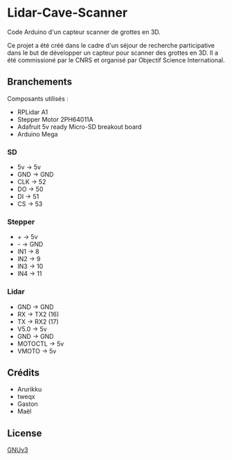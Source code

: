 # Lidar-Cave-Scanner
Code Arduino d'un capteur scanner de grottes en 3D.

Ce projet a été créé dans le cadre d'un séjour de recherche participative dans le but de développer un capteur pour scanner des grottes en 3D.
Il a été commissioné par le CNRS et organisé par Objectif Science International.

## Branchements

Composants utilisés :
- RPLidar A1
- Stepper Motor 2PH64011A
- Adafruit 5v ready Micro-SD breakout board
- Arduino Mega

### SD

- 5v → 5v
- GND → GND
- CLK → 52
- DO → 50
- DI → 51
- CS → 53

### Stepper

- \+ → 5v
- \- → GND
- IN1 → 8
- IN2 → 9
- IN3 → 10
- IN4 → 11

### Lidar

- GND → GND
- RX → TX2 (16)
- TX → RX2 (17)
- V5.0 → 5v
- GND → GND
- MOTOCTL → 5v
- VMOTO → 5v

## Crédits
- Arurikku
- tweqx
- Gaston
- Maël

## License
[GNUv3](https://www.gnu.org/licenses/gpl-3.0.en.html)
